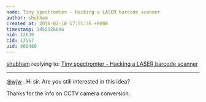 ```yaml
---
node: Tiny spectromter - Hacking a LASER barcode scanner
author: shubham
created_at: 2016-02-10 17:51:36 +0000
timestamp: 1455126696
nid: 12639
cid: 13557
uid: 460486
---
```




[shubham](../profile/shubham) replying to: [Tiny spectromter - Hacking a LASER barcode scanner](../notes/shubham/02-01-2016/tiny-spectromter-hacking-a-laser-barcode-scanner)

----
[@wjw](/profile/wjw) . Hi sir. Are you still interested in this idea?

Thanks for the info on CCTV camera conversion. 